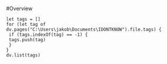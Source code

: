 #Overview 


```dataviewjs
let tags = []
for (let tag of dv.pages("C:\Users\jakob\Documents\IDONTKNOW").file.tags) {
 if (tags.indexOf(tag) == -1) {
 tags.push(tag)
 }
}
dv.list(tags)
```